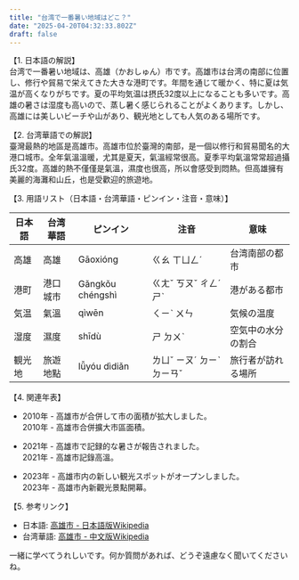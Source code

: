 ```yaml
---
title: "台湾で一番暑い地域はどこ？"
date: "2025-04-20T04:32:33.802Z"
draft: false
---
```


【1. 日本語の解説】  
台湾で一番暑い地域は、高雄（かおしゅん）市です。高雄市は台湾の南部に位置し、修行や貿易で栄えてきた大きな港町です。年間を通じて暖かく、特に夏は気温が高くなりがちです。夏の平均気温は摂氏32度以上になることも多いです。高雄の暑さは湿度も高いので、蒸し暑く感じられることがよくあります。しかし、高雄には美しいビーチや山があり、観光地としても人気のある場所です。

【2. 台湾華語での解説】  
臺灣最熱的地區是高雄市。高雄市位於臺灣的南部，是一個以修行和貿易聞名的大港口城市。全年氣溫溫暖，尤其是夏天，氣溫經常很高。夏季平均氣溫常常超過攝氏32度。高雄的熱不僅僅是氣溫，濕度也很高，所以會感受到悶熱。但高雄擁有美麗的海灘和山丘，也是受歡迎的旅遊地。

【3. 用語リスト（日本語・台湾華語・ピンイン・注音・意味）】  

| 日本語  | 台湾華語 | ピンイン        | 注音     | 意味             |
|---------|----------|----------------|----------|-----------------|
| 高雄     | 高雄     | Gāoxióng      | ㄍㄠ ㄒㄩㄥˊ | 台湾南部の都市    |
| 港町     | 港口城市 | Gǎngkǒu chéngshì | ㄍㄤˇ ㄎㄡˇ ㄔㄥˊ ㄕˋ | 港がある都市      |
| 気温     | 氣溫     | qìwēn         | ㄑㄧˋ ㄨㄣ   | 気候の温度       |
| 湿度     | 濕度     | shīdù         | ㄕ ㄉㄨˋ    | 空気中の水分の割合 |
| 観光地   | 旅遊地點 | lǚyóu dìdiǎn | ㄌㄩˇ ㄧㄡˊ ㄉㄧˋ ㄉㄧㄢˇ | 旅行者が訪れる場所|

【4. 関連年表】  

- 2010年 - 高雄市が合併して市の面積が拡大しました。  
  2010年 - 高雄市合併擴大市區面積。

- 2021年 - 高雄市で記録的な暑さが報告されました。  
  2021年 - 高雄市記錄高溫。

- 2023年 - 高雄市内の新しい観光スポットがオープンしました。  
  2023年 - 高雄市內新觀光景點開幕。

【5. 参考リンク】  

- 日本語: [高雄市 - 日本語版Wikipedia](https://ja.wikipedia.org/wiki/%E9%AB%98%E9%9B%84%E5%B8%82)
- 台湾華語: [高雄市 - 中文版Wikipedia](https://zh.wikipedia.org/wiki/%E9%AB%98%E9%9B%84%E5%B8%82)

一緒に学べてうれしいです。何か質問があれば、どうぞ遠慮なく聞いてくださいね。